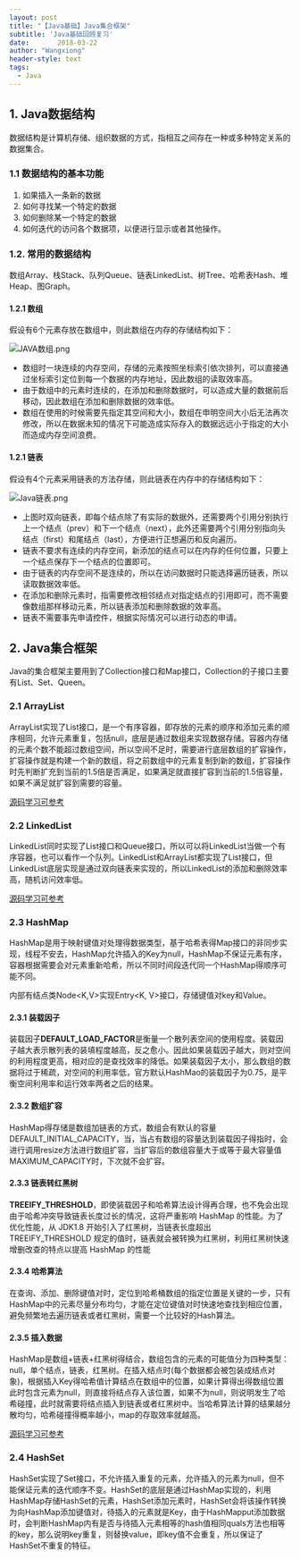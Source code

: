 ```yaml
---
layout: post
title: "【Java基础】Java集合框架"
subtitle: 'Java基础回顾复习'
date:       2018-03-22
author: "Wangxiong"
header-style: text
tags:
  - Java
---
```

## 1. Java数据结构

数据结构是计算机存储、组织数据的方式，指相互之间存在一种或多种特定关系的数据集合。

### 1.1 数据结构的基本功能

1. 如果插入一条新的数据
2. 如何寻找某一个特定的数据
3. 如何删除某一个特定的数据
4. 如何迭代的访问各个数据项，以便进行显示或者其他操作。

### 1.2. 常用的数据结构

数组Array、栈Stack、队列Queue、链表LinkedList、树Tree、哈希表Hash、堆Heap、图Graph。

#### 1.2.1 数组

假设有6个元素存放在数组中，则此数组在内存的存储结构如下：

![JAVA数组.png](https://upload-images.jianshu.io/upload_images/10547376-9a6168728ad74a3b.png?imageMogr2/auto-orient/strip%7CimageView2/2/w/1240)

- 数组时一块连续的内存空间，存储的元素按照坐标索引依次排列，可以直接通过坐标索引定位到每一个数据的内存地址，因此数组的读取效率高。
- 由于数组中的元素时连续的，在添加和删除数据时，可以造成大量的数据前后移动，因此数组在添加和删除数据的效率低。
- 数组在使用的时候需要先指定其空间和大小，数组在申明空间大小后无法再次修改，所以在数据未知的情况下可能造成实际存入的数据远远小于指定的大小而造成内存空间浪费。

#### 1.2.1 链表

假设有4个元素采用链表的方法存储，则此链表在内存中的存储结构如下：

![Java链表.png](https://upload-images.jianshu.io/upload_images/10547376-050dc8ebbf9bd061.png?imageMogr2/auto-orient/strip%7CimageView2/2/w/1240)

- 上图时双向链表，即每个结点除了有实际的数据外，还需要两个引用分别执行上一个结点（prev）和下一个结点（next），此外还需要两个引用分别指向头结点（first）和尾结点（last），方便进行正想遍历和反向遍历。
- 链表不要求有连续的内存空间，新添加的结点可以在内存的任何位置，只要上一个结点保存下一个结点的位置即可。
- 由于链表的内存空间不是连续的，所以在访问数据时只能选择遍历链表，所以读取数据效率低。
- 在添加和删除元素时，指需要修改相邻结点对指定结点的引用即可，而不需要像数组那样移动元素，所以链表添加和删除数据的效率高。
- 链表不需要事先申请控件，根据实际情况可以进行动态的申请。

## 2. Java集合框架

Java的集合框架主要用到了Collection接口和Map接口，Collection的子接口主要有List、Set、Queen。

### 2.1 ArrayList

ArrayList实现了List接口，是一个有序容器，即存放的元素的顺序和添加元素的顺序相同，允许元素重复，包括null，底层是通过数组来实现数据存储。容器内存储的元素个数不能超过数组空间，所以空间不足时，需要进行底层数组的扩容操作，扩容操作就是构建一个新的数组，将之前数组中的元素复制到新的数组，扩容操作时先判断扩充到当前的1.5倍是否满足，如果满足就直接扩容到当前的1.5倍容量，如果不满足就扩容到需要的容量。

[源码学习可参考](https://github.com/leavesC/Java_Kotlin_Android_Learn/blob/master/collections/Java%E9%9B%86%E5%90%88%E6%A1%86%E6%9E%B6%E6%BA%90%E7%A0%81%E8%A7%A3%E6%9E%90%E4%B9%8BArrayList.md)

### 2.2 LinkedList

LinkedList同时实现了List接口和Queue接口，所以可以将LinkedList当做一个有序容器，也可以看作一个队列。LinkedList和ArrayList都实现了List接口，但LinkedList底层实现是通过双向链表来实现的，所以LinkedList的添加和删除效率高，随机访问效率低。

[源码学习可参考](https://github.com/leavesC/Java_Kotlin_Android_Learn/blob/master/collections/Java%E9%9B%86%E5%90%88%E6%A1%86%E6%9E%B6%E6%BA%90%E7%A0%81%E8%A7%A3%E6%9E%90%E4%B9%8BLinkedList.md)

### 2.3 HashMap

HashMap是用于映射键值对处理得数据类型，基于哈希表得Map接口的非同步实现，线程不安去，HashMap允许插入的Key为null，HashMap不保证元素有序，容器根据需要会对元素重新哈希，所以不同时间段迭代同一个HashMap得顺序可能不同。

内部有结点类Node<K,V>实现Entry<K, V>接口，存储键值对key和Value。

#### 2.3.1 装载因子

装载因子**DEFAULT_LOAD_FACTOR**是衡量一个散列表空间的使用程度。装载因子越大表示散列表的装填程度越高，反之愈小。因此如果装载因子越大，则对空间的利用程度更高，相对应的是查找效率的降低。如果装载因子太小，那么数组的数据将过于稀疏，对空间的利用率低，官方默认HashMao的装载因子为0.75，是平衡空间利用率和运行效率两者之后的结果。

#### 2.3.2 数组扩容

HashMap得存储是数组加链表的方式，数组会有默认的容量DEFAULT_INITIAL_CAPACITY，当，当占有数组的容量达到装载因子得指时，会进行调用resize方法进行数组扩容，当扩容后的数组容量大于或等于最大容量值MAXIMUM_CAPACITY时，下次就不会扩容。

#### 2.3.3 链表转红黑树

**TREEIFY_THRESHOLD**，即使装载因子和哈希算法设计得再合理，也不免会出现由于哈希冲突导致链表长度过长的情况，这将严重影响 HashMap 的性能。为了优化性能，从 JDK1.8 开始引入了红黑树，当链表长度超出 TREEIFY_THRESHOLD 规定的值时，链表就会被转换为红黑树，利用红黑树快速增删改查的特点以提高 HashMap 的性能

#### 2.3.4 哈希算法

在查询、添加、删除键值对时，定位到哈希桶数组的指定位置是关键的一步，只有HashMap中的元素尽量分布均匀，才能在定位键值对时快速地查找到相应位置，避免频繁地去遍历链表或者红黑树，需要一个比较好的Hash算法。

#### 2.3.5 插入数据

HashMap是数组+链表+红黑树得结合，数组包含的元素的可能值分为四种类型：null，单个结点，链表，红黑树。在插入结点时(每个数据都会被包装成结点对象)，根据插入Key得哈希值计算结点在数组中的位置，如果计算得出得数组位置此时包含元素为null，则直接将结点存入该位置，如果不为null，则说明发生了哈希碰撞，此时就需要将结点插入到链表或者红黑树中。当哈希算法计算的结果越分散均匀，哈希碰撞得概率越小，map的存取效率就越高。

[源码学习可参考](https://github.com/leavesC/Java_Kotlin_Android_Learn/blob/master/collections/Java%E9%9B%86%E5%90%88%E6%A1%86%E6%9E%B6%E6%BA%90%E7%A0%81%E8%A7%A3%E6%9E%90%E4%B9%8BHashMap.md)

### 2.4 HashSet

HashSet实现了Set接口，不允许插入重复的元素，允许插入的元素为null，但不能保证元素的迭代顺序不变。HashSet的底层是通过HashMap实现的，利用HashMap存储HashSet的元素，HashSet添加元素时，HashSet会将该操作转换为向HashMap添加键值对，待插入的元素就是Key，由于HashMapput添加数据时，会判断HashMap内有是否与待插入元素相等的hash值相同quals方法也相等的key，那么说明key重复，则替换value，即key值不会重复，所以保证了HashSet不重复的特征。